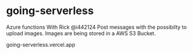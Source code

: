 # going-serverless
Azure functions With Rick @i442124
Post messages with the possibilty to upload images.
Images are being stored in a AWS S3 Bucket.

going-serverless.vercel.app
